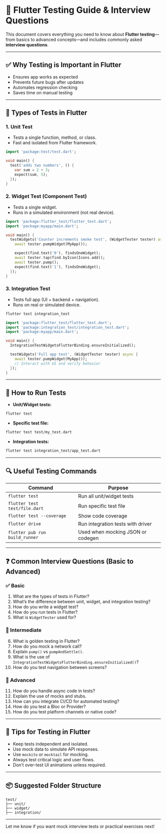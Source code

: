 # 📘 Flutter Testing Guide & Interview Questions

This document covers everything you need to know about **Flutter testing**—from basics to advanced concepts—and includes commonly asked **interview questions**.

---

## ✅ Why Testing is Important in Flutter

* Ensures app works as expected
* Prevents future bugs after updates
* Automates regression checking
* Saves time on manual testing

---

## 🧪 Types of Tests in Flutter

### 1. **Unit Test**

* Tests a single function, method, or class.
* Fast and isolated from Flutter framework.

```dart
import 'package:test/test.dart';

void main() {
  test('adds two numbers', () {
    var sum = 2 + 3;
    expect(sum, 5);
  });
}
```

### 2. **Widget Test (Component Test)**

* Tests a single widget.
* Runs in a simulated environment (not real device).

```dart
import 'package:flutter_test/flutter_test.dart';
import 'package:myapp/main.dart';

void main() {
  testWidgets('Counter increments smoke test', (WidgetTester tester) async {
    await tester.pumpWidget(MyApp());

    expect(find.text('0'), findsOneWidget);
    await tester.tap(find.byIcon(Icons.add));
    await tester.pump();
    expect(find.text('1'), findsOneWidget);
  });
}
```

### 3. **Integration Test**

* Tests full app (UI + backend + navigation).
* Runs on real or simulated device.

```bash
flutter test integration_test
```

```dart
import 'package:flutter_test/flutter_test.dart';
import 'package:integration_test/integration_test.dart';
import 'package:myapp/main.dart';

void main() {
  IntegrationTestWidgetsFlutterBinding.ensureInitialized();

  testWidgets('Full app test', (WidgetTester tester) async {
    await tester.pumpWidget(MyApp());
    // Interact with UI and verify behavior
  });
}
```

---

## 🚀 How to Run Tests

* **Unit/Widget tests:**

```bash
flutter test
```

* **Specific test file:**

```bash
flutter test test/my_test.dart
```

* **Integration tests:**

```bash
flutter test integration_test/app_test.dart
```

---

## 🔍 Useful Testing Commands

| Command                        | Purpose                           |
| ------------------------------ | --------------------------------- |
| `flutter test`                 | Run all unit/widget tests         |
| `flutter test test/file.dart`  | Run specific test file            |
| `flutter test --coverage`      | Show code coverage                |
| `flutter drive`                | Run integration tests with driver |
| `flutter pub run build_runner` | Used when mocking JSON or codegen |

---

## ❓ Common Interview Questions (Basic to Advanced)

### ✅ Basic

1. What are the types of tests in Flutter?
2. What’s the difference between unit, widget, and integration testing?
3. How do you write a widget test?
4. How do you run tests in Flutter?
5. What is `WidgetTester` used for?

### 🧠 Intermediate

6. What is golden testing in Flutter?
7. How do you mock a network call?
8. Explain `pump()` vs `pumpAndSettle()`.
9. What is the use of `IntegrationTestWidgetsFlutterBinding.ensureInitialized()`?
10. How do you test navigation between screens?

### 🚀 Advanced

11. How do you handle async code in tests?
12. Explain the use of mocks and stubs.
13. How can you integrate CI/CD for automated testing?
14. How do you test a Bloc or Provider?
15. How do you test platform channels or native code?

---

## 🧰 Tips for Testing in Flutter

* Keep tests independent and isolated.
* Use mock data to simulate API responses.
* Use `mockito` or `mocktail` for mocking.
* Always test critical logic and user flows.
* Don’t over-test UI animations unless required.

---

## 📦 Suggested Folder Structure

```
test/
├── unit/
├── widget/
├── integration/
```

---

Let me know if you want mock interview tests or practical exercises next!